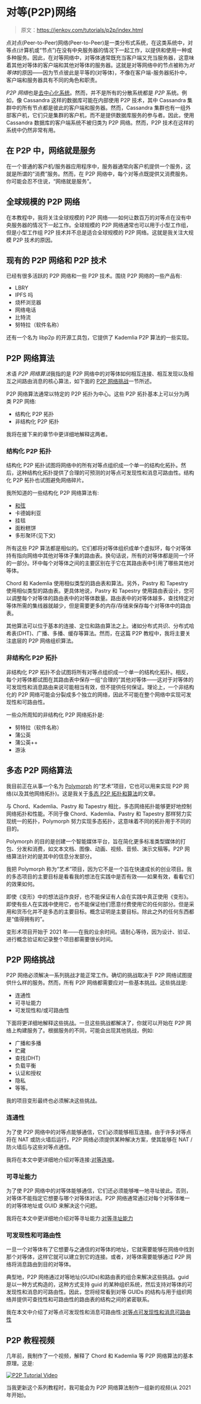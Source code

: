 # 对等(P2P)网络

> 原文：<https://jenkov.com/tutorials/p2p/index.html>

点对点(Peer-to-Peer)网络(Peer-to-Peer)是一类分布式系统，在这类系统中，对等点(计算机或“节点”)在没有中央服务器的情况下一起工作，以提供和使用一种或多种服务。因此，在对等网络中，对等体通常既充当客户端又充当服务器，这意味着其他对等体的客户端和其他对等体的服务器。这就是对等网络中的节点被称为*对等体*的原因——因为节点彼此是平等的(对等体)，不像在客户端-服务器拓扑中，客户端和服务器具有不同的角色和职责。

*P2P 网络*也是[去中心化系统](/tutorials/decentralized-systems/index.html)。然而，并不是所有的分散系统都是 *P2P* 系统。例如，像 Cassandra 这样的数据库可能在内部使用 P2P 技术，其中 Cassandra 集群中的所有节点都是彼此的客户端和服务器。然而，Cassandra 集群也有一组外部客户机，它们只是集群的客户机，而不是提供数据库服务的参与者。因此，使用 Cassandra 数据库的客户端系统不被归类为 P2P 网络。然而，P2P 技术在这样的系统中仍然非常有用。

## 在 P2P 中，网络就是服务

在一个普通的客户机/服务器应用程序中，服务器通常向客户机提供一个服务，这就是所谓的“消费”服务。然而，在 P2P 网络中，每个对等点既提供又消费服务。你可能会忍不住说，“网络就是服务”。

## 全球规模的 P2P 网络

在本教程中，我将关注全球规模的 P2P 网络——如何让数百万的对等点在没有中央服务器的情况下一起工作。全球规模的 P2P 网络通常也可以用于小型工作组，但是小型工作组 P2P 技术并不总是适合全球规模的 P2P 网络。这就是我关注大规模 P2P 技术的原因。

## 现有的 P2P 网络和 P2P 技术

已经有很多活跃的 P2P 网络和一些 P2P 技术。围绕 P2P 网络的一些产品有:

*   LBRY
*   IPFS 吗
*   烧杯浏览器
*   网络电话
*   比特流
*   努特拉（软件名称）

还有一个名为 libp2p 的开源工具包，它提供了 Kademlia P2P 算法的一些实现。

## P2P 网络算法

术语 *P2P 网络算法*我指的是 P2P 网络中的对等体如何相互连接、相互发现以及相互之间路由消息的核心算法，如下面的 [P2P 网络挑战](#p2p-network-challenges)一节所述。

P2P 网络算法通常以特定的 P2P 拓扑为中心。这些 P2P 拓扑基本上可以分为两类 P2P 网络:

*   结构化 P2P 拓扑
*   非结构化 P2P 拓扑

我将在接下来的章节中更详细地解释这两者。

### 结构化 P2P 拓扑

结构化 P2P 拓扑试图将网络中的所有对等点组织成一个单一的结构化拓扑。然后，这种结构化拓扑提供了合理的可预测的对等点可发现性和消息可路由性。结构化 P2P 拓扑也试图避免网络碎片。

我所知道的一些结构化 P2P 网络算法有:

*   [和弦](chord.html)
*   卡德姆利亚
*   挂毯
*   面粉糕饼
*   多形聚环(见下文)

所有这些 P2P 算法都是相似的。它们都将对等体组织成单个虚拟环，每个对等体持有指向网络中其他对等体子集的路由表。换句话说，所有的对等体都是同一个环的一部分。环中每个对等体之间的主要区别在于它在其路由表中引用了哪些其他对等体。

Chord 和 Kademlia 使用相似类型的路由表和算法。另外，Pastry 和 Tapestry 使用相似类型的路由表。更具体地说，Pastry 和 Tapestry 使用路由表设计，您可以调整每个对等体的路由表中的对等体数量。路由表中的对等体越多，查找特定对等体所需的集线器就越少，但是需要更多的内存/存储来保存每个对等体中的路由表。

其他算法可以位于基本的连接、定位和路由算法之上。诸如分布式共识、分布式哈希表(DHT)、广播、多播、缓存等算法。然而，在这篇 P2P 教程中，我将主要关注底层的 P2P 网络组织算法。

### 非结构化 P2P 拓扑

非结构化 P2P 拓扑不会试图将所有对等点组织成一个单一的结构化拓扑。相反，每个对等体都试图在其路由表中保存一组“合理的”其他对等体——这对于对等体的可发现性和消息路由来说可能相当有效，但不提供任何保证。理论上，一个非结构化的 P2P 网络可能会分裂成多个独立的网络，因此不可能在整个网络中实现可发现性和可路由性。

一些众所周知的非结构化 P2P 网络拓扑是:

*   努特拉（软件名称）
*   蒲公英
*   蒲公英++
*   游泳

## 多态 P2P 网络算法

我目前正在从事一个名为 [Polymorph](https://plmph.com) 的“艺术”项目，它也可以用来实现 P2P 网络(以及其他网络拓扑)。这是我关于[多态 P2P 拓扑和算法](polymorph.html)的文章。

与 Chord、Kademlia、Pastry 和 Tapestry 相比，多态网络拓扑能够更好地控制网络拓扑和性能。不同于像 Chord、Kademlia、Pastry 和 Tapestry 那样努力实现统一的拓扑，Polymorph 努力实现多态拓扑，这意味着不同的拓扑用于不同的目的。

Polymorph 的目的是创建一个智能媒体平台，旨在简化更多标准类型媒体的打包、分发和消费，如文本文档、图像、动画、视频、音频、演示文稿等。P2P 网络算法针对的是其中的信息分发部分。

我把 Polymorph 称为“艺术”项目，因为它不是一个旨在快速成长的创业项目。我的多态项目的主要目标是看看我的想法在实践中是否有效——如果有效，看看它们的效果如何。

即使《变形》中的想法运作良好，也不能保证有人会在实践中真正使用《变形》。即使有些人在实践中使用它，也不能保证他们愿意付费使用它的任何部分。但是采用和货币化并不是多态的主要目标。概念证明是主要目标。除此之外的任何东西都是“值得拥有的”。

变形术项目开始于 2021 年——在我的业余时间。请耐心等待，因为设计、验证、进行概念验证和记录整个项目都需要很长时间。

## P2P 网络挑战

P2P 网络必须解决一系列挑战才能正常工作。确切的挑战取决于 P2P 网络试图提供什么样的服务。然而，所有 P2P 网络都需要应对一些基本挑战。这些挑战是:

*   连通性
*   可寻址能力
*   可发现性和/或可路由性

下面将更详细地解释这些挑战。一旦这些挑战都解决了，你就可以开始在 P2P 网络上构建服务了。根据服务的不同，可能会出现其他挑战，例如:

*   广播和多播
*   贮藏
*   查找(DHT)
*   负载平衡
*   认证和授权
*   隐私
*   等等。

我的项目变形最终也必须解决这些挑战。

### 连通性

为了使 P2P 网络中的对等点能够通信，它们必须能够相互连接。由于许多对等点将在 NAT 或防火墙后运行，P2P 网络必须提供某种解决方案，使其能够在 NAT /防火墙后与这些对等点通信。

我将在本文中更详细地介绍对等连接:[对等连接](peer-connectivity.html)。

### 可寻址能力

为了使 P2P 网络中的对等体能够通信，它们还必须能够唯一地寻址彼此。否则，对等体不能指定它想要与哪个对等体对话。P2P 网络通常通过对每个对等体唯一的对等体地址或 GUID 来解决这个问题。

我将在本文中更详细地介绍对等寻址能力:[对等寻址能力](peer-addressability.html)

### 可发现性和可路由性

一旦一个对等体有了它想要与之通信的对等体的地址，它就需要能够在网络中找到那个对等体，这样它就可以建立到它的连接。或者，对等体需要能够通过 P2P 网络将消息路由到目的对等体。

典型地，P2P 网络通过对等地址(GUIDs)和路由表的组合来解决这些挑战。guid 是以一种方式构造的，这种方式支持 guid 的某种组织系统，然后支持对等体的可发现性和消息的可路由性。因此，您将经常看到对等 GUIDs 的结构与用于组织网络并提供可查找性和可路由性的路由表的结构之间的紧密联系。

我在本文中介绍了对等点可发现性和消息可路由性:[对等点可发现性和消息可路由性](peer-findability-and-message-routablity.html)

## P2P 教程视频

几年前，我制作了一个视频，解释了 Chord 和 Kademlia 等 P2P 网络算法的基本原理。这是:

[![P2P Tutorial Video](img/177daa905527f8f13f46040091589e40.png)](https://www.youtube.com/watch?v=kXyVqk3EbwE "P2P Tutorial Video")

当我更新这个系列教程时，我可能会为 P2P 网络算法制作一组新的视频(从 2021 年开始)。